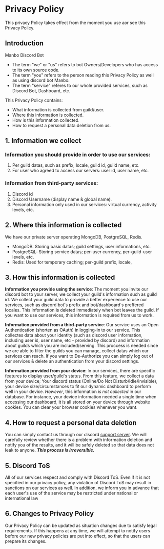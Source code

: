 # Privacy Policy
This privacy Policy takes effect from the moment you use aor see this Privacy Policy.

## Introduction
Manbo Discord Bot
- The term "we" or "us" refers to bot Owners/Developers who has access to its own source code.
- The term "you" refers to the person reading this Privacy Policy as well as using discord bot Manbo. 
- The term "service" referes to our whole provided services, such as Discord Bot, Dashboard, etc.


This Privacy Policy contains:

- What information is collected from guild/user.
- Where this information is collected.
- How is this information collected.
- How to request a personal data deletion from us.

## 1. Information we collect

### Information you should provide in order to use our services:
1. Per guild datas, such as prefix, locale, guild id, guild name, etc.
2. For user who agreed to access our servers: user id, user name, etc.

### Information from third-party services:
1. Discord id
2. Discord Username (display name & global name).
3. Personal information only used in our services: virtual currency, activity levels, etc.

## 2. Where this information is collected
We have our private server operating MongoDB, PostgreSQL, Redis.
- MongoDB: Storing basic datas; guild settings, user informations, etc.
- PostgreSQL: Storing service datas; per-user currency, per-guild-user levels, etc.
- Redis: Used for temporary caching; per-guild prefix, locale,

## 3. How this information is collected

**Information you provide using the service**: 
The moment you invite our discord bot to your server, we collect your guild's information such as guild id. We collect your guild data to provide a better experience to use our services, such as discord bot's prefix and bot/dashboard's preffered locales. This information is deleted immediately when bot leaves the guild. If you want to use our services, this information is required from us to work.

**Information provided from a third-party service**: 
Our service uses an Open Authentication (shorten as OAuth) in logging-in to our service. This collectes data about your identity (such as discord user information, including user id, user name, etc - provided by discord) and information about guilds which you are included/serving.
This proccess is needed since we are able to filter the guilds you can manage, collect datas which our services can reach. If you want to De-Authorize you can simply log out of our services & delete an authentication from your discord settings.

**Information provided from your device**: 
In our services, there are specific features to display user/guild's status. From this feature, we collect a data from your device; Your discord status (Online/Do Not Disturb/Idle/Invisible), your device size/circumstances to fit our dynamic dashboard to perform well in your device.
*However*, this information *is not collected* in our database. For instance, your device information needed a single time when accessing our dashboard, it is all stored on your device through website cookies. You can clear your browser cookies whenever you want.

## 4. How to request a personal data deletion
You can simply contact us through our discord [support server](https://discord.gg/YyJHW8QUS7). We will carefully review whether there is a problem with information deletion and notify you of the results, and it will be safely deleted so that data does not leak to anyone.
***This process is irreversible.***

## 5. Discord ToS
All of our services respect and comply with Discord ToS. Even if it is not specified in our privacy policy, any violation of Discord ToS may result in sanctions on our services as well. In addition, we inform you in advance that each user's use of the service may be restricted under national or international law

## 6. Changes to Privacy Policy
Our Privacy Policy can be updated as situation changes due to satisfy legal requirements. If this happens at any time, we will attempt to notify users before our new privacy policies are put into effect, so that the users can prepare its changes.
